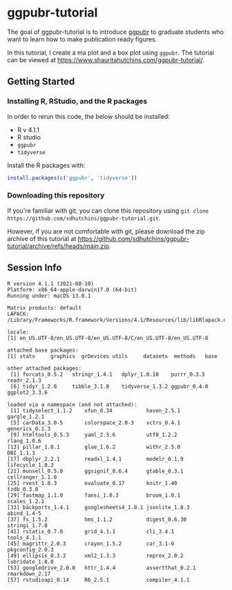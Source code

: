 # ggpubr-tutorial

The goal of ggpubr-tutorial is to introduce [ggpubr](https://rpkgs.datanovia.com/ggpubr/) to graduate students who want to learn how to make publication ready figures.

In this tutorial, I create a ma plot and a box plot using `ggpubr`. The tutorial can be viewed at https://www.shauritahutchins.com/ggpubr-tutorial/.

## Getting Started


### Installing R, RStudio, and the R packages

In order to rerun this code, the below should be installed:

- R v 4.1.1
- R studio
- `ggpubr`
- `tidyverse`

Install the R packages with:

```r
install.packages(c('ggpubr', 'tidyverse'))
```

### Downloading this repository

If you're familiar with git, you can clone this repository using `git clone https://github.com/sdhutchins/ggpubr-tutorial.git`.

However, if you are not comfortable with git, please download the zip archive of this tutorial at https://github.com/sdhutchins/ggpubr-tutorial/archive/refs/heads/main.zip.

## Session Info

```console
R version 4.1.1 (2021-08-10)
Platform: x86_64-apple-darwin17.0 (64-bit)
Running under: macOS 13.0.1

Matrix products: default
LAPACK: /Library/Frameworks/R.framework/Versions/4.1/Resources/lib/libRlapack.dylib

locale:
[1] en_US.UTF-8/en_US.UTF-8/en_US.UTF-8/C/en_US.UTF-8/en_US.UTF-8

attached base packages:
[1] stats     graphics  grDevices utils     datasets  methods   base     

other attached packages:
 [1] forcats_0.5.2   stringr_1.4.1   dplyr_1.0.10    purrr_0.3.5     readr_2.1.3    
 [6] tidyr_1.2.0     tibble_3.1.8    tidyverse_1.3.2 ggpubr_0.4.0    ggplot2_3.3.6  

loaded via a namespace (and not attached):
 [1] tidyselect_1.1.2    xfun_0.34           haven_2.5.1         gargle_1.2.1       
 [5] carData_3.0-5       colorspace_2.0-3    vctrs_0.4.1         generics_0.1.3     
 [9] htmltools_0.5.3     yaml_2.3.6          utf8_1.2.2          rlang_1.0.6        
[13] pillar_1.8.1        glue_1.6.2          withr_2.5.0         DBI_1.1.3          
[17] dbplyr_2.2.1        readxl_1.4.1        modelr_0.1.9        lifecycle_1.0.3    
[21] munsell_0.5.0       ggsignif_0.6.4      gtable_0.3.1        cellranger_1.1.0   
[25] rvest_1.0.3         evaluate_0.17       knitr_1.40          tzdb_0.3.0         
[29] fastmap_1.1.0       fansi_1.0.3         broom_1.0.1         scales_1.2.1       
[33] backports_1.4.1     googlesheets4_1.0.1 jsonlite_1.8.3      abind_1.4-5        
[37] fs_1.5.2            hms_1.1.2           digest_0.6.30       stringi_1.7.8      
[41] rstatix_0.7.0       grid_4.1.1          cli_3.4.1           tools_4.1.1        
[45] magrittr_2.0.3      crayon_1.5.2        car_3.1-0           pkgconfig_2.0.3    
[49] ellipsis_0.3.2      xml2_1.3.3          reprex_2.0.2        lubridate_1.8.0    
[53] googledrive_2.0.0   httr_1.4.4          assertthat_0.2.1    rmarkdown_2.17     
[57] rstudioapi_0.14     R6_2.5.1            compiler_4.1.1     
```
